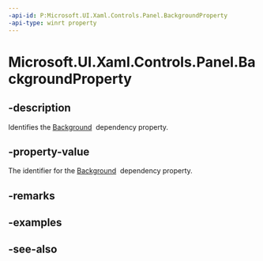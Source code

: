 ```yaml
---
-api-id: P:Microsoft.UI.Xaml.Controls.Panel.BackgroundProperty
-api-type: winrt property
---
```


<!-- Property syntax
public Windows.UI.Xaml.DependencyProperty BackgroundProperty { get; }
-->

# Microsoft.UI.Xaml.Controls.Panel.BackgroundProperty

## -description
Identifies the [Background](panel_background.md)  dependency property.

## -property-value
The identifier for the [Background](panel_background.md)  dependency property.

## -remarks

## -examples

## -see-also
